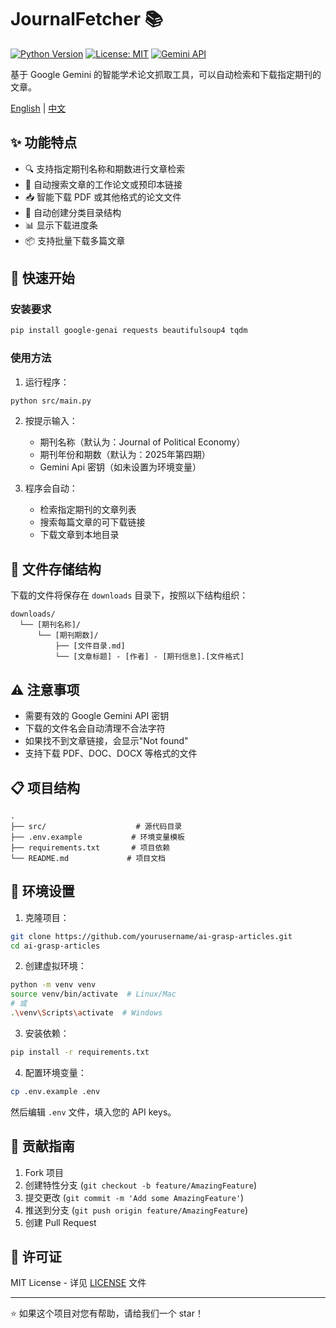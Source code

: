 # JournalFetcher 📚

[![Python Version](https://img.shields.io/badge/python-3.8%2B-blue)](https://www.python.org/)
[![License: MIT](https://img.shields.io/badge/License-MIT-yellow.svg)](https://opensource.org/licenses/MIT)
[![Gemini API](https://img.shields.io/badge/Gemini-API-orange)](https://ai.google.dev/)

基于 Google Gemini 的智能学术论文抓取工具，可以自动检索和下载指定期刊的文章。

[English](README.md) | [中文](README_zh.md)

## ✨ 功能特点

- 🔍 支持指定期刊名称和期数进行文章检索
- 🔗 自动搜索文章的工作论文或预印本链接
- 📥 智能下载 PDF 或其他格式的论文文件
- 📁 自动创建分类目录结构
- 📊 显示下载进度条
- 📦 支持批量下载多篇文章

## 🚀 快速开始

### 安装要求

```bash
pip install google-genai requests beautifulsoup4 tqdm
```

### 使用方法

1. 运行程序：
```bash
python src/main.py
```

2. 按提示输入：
   - 期刊名称（默认为：Journal of Political Economy）
   - 期刊年份和期数（默认为：2025年第四期）
   - Gemini Api 密钥（如未设置为环境变量）

3. 程序会自动：
   - 检索指定期刊的文章列表
   - 搜索每篇文章的可下载链接
   - 下载文章到本地目录

## 📂 文件存储结构

下载的文件将保存在 `downloads` 目录下，按照以下结构组织：

```
downloads/
  └── [期刊名称]/
      └── [期刊期数]/
          ├── [文件目录.md]
          └── [文章标题] - [作者] - [期刊信息].[文件格式]
```

## ⚠️ 注意事项

- 需要有效的 Google Gemini API 密钥
- 下载的文件名会自动清理不合法字符
- 如果找不到文章链接，会显示"Not found"
- 支持下载 PDF、DOC、DOCX 等格式的文件

## 📋 项目结构

```
.
├── src/                    # 源代码目录
├── .env.example           # 环境变量模板
├── requirements.txt       # 项目依赖
└── README.md             # 项目文档
```

## 🔧 环境设置

1. 克隆项目：
```bash
git clone https://github.com/yourusername/ai-grasp-articles.git
cd ai-grasp-articles
```

2. 创建虚拟环境：
```bash
python -m venv venv
source venv/bin/activate  # Linux/Mac
# 或
.\venv\Scripts\activate  # Windows
```

3. 安装依赖：
```bash
pip install -r requirements.txt
```

4. 配置环境变量：
```bash
cp .env.example .env
```
然后编辑 `.env` 文件，填入您的 API keys。

## 🤝 贡献指南

1. Fork 项目
2. 创建特性分支 (`git checkout -b feature/AmazingFeature`)
3. 提交更改 (`git commit -m 'Add some AmazingFeature'`)
4. 推送到分支 (`git push origin feature/AmazingFeature`)
5. 创建 Pull Request

## 📄 许可证

MIT License - 详见 [LICENSE](LICENSE) 文件

---
⭐ 如果这个项目对您有帮助，请给我们一个 star！
